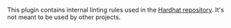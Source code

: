 This plugin contains internal linting rules used in the [Hardhat repository](https://github.com/nomiclabs/hardhat/). It's not meant to be used by other projects.
